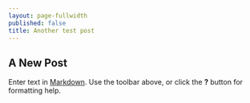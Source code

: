 ```yaml
---
layout: page-fullwidth
published: false
title: Another test post
---
```

## A New Post

Enter text in [Markdown](http://daringfireball.net/projects/markdown/). Use the toolbar above, or click the **?** button for formatting help.
